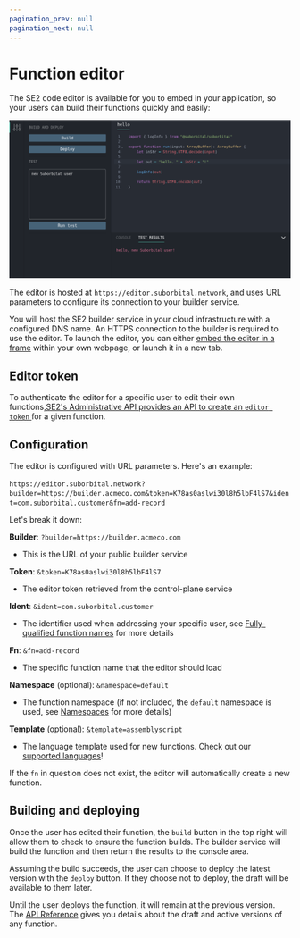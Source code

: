 ```yaml
---
pagination_prev: null
pagination_next: null
---
```


# Function editor

The SE2 code editor is available for you to embed in your application, so your users can build their functions quickly and easily:

![SE2 editor containing a 'Hello' function](../../assets/editor-screen.png)

The editor is hosted at `https://editor.suborbital.network`, and uses URL parameters to configure its connection to your builder service.

You will host the SE2 builder service in your cloud infrastructure with a configured DNS name. An HTTPS connection to the builder is required to use the editor.
To launch the editor, you can either [embed the editor in a frame](https://developer.mozilla.org/en-US/docs/Web/HTML/Element/iframe) within your own webpage, or launch it in a new tab.

## Editor token

To authenticate the editor for a specific user to edit their own functions,[SE2's Administrative API provides an API to create an `editor token` ](https://suborbital-compute.readme.io/reference/gettoken) for a given function.

## Configuration

The editor is configured with URL parameters. Here's an example:

`https://editor.suborbital.network?builder=https://builder.acmeco.com&token=K78as0aslwi30l8h5lbF4lS7&ident=com.suborbital.customer&fn=add-record`

Let's break it down:

**Builder**: `?builder=https://builder.acmeco.com`

* This is the URL of your public builder service

**Token**: `&token=K78as0aslwi30l8h5lbF4lS7`

* The editor token retrieved from the control-plane service

**Ident**: `&ident=com.suborbital.customer`

* The identifier used when addressing your specific user, see  [Fully-qualified function names](./fully-qualified-function-names.md) for more details

**Fn**: `&fn=add-record`

* The specific function name that the editor should load

**Namespace** (optional): `&namespace=default`

* The function namespace (if not included, the `default` namespace is used, see [Namespaces](docs/se2/customizing-functions/namespaces.md) for more details)

**Template** (optional): `&template=assemblyscript`

* The language template used for new functions. Check out our [supported  languages](docs/e2core/e2core-api/language-support.md)!

If the `fn` in question does not exist, the editor will automatically create a new function.

## Building and deploying

Once the user has edited their function, the `build` button in the top right will allow them to check to ensure the function builds. The builder service will build the function and then return the results to the console area.

Assuming the build succeeds, the user can choose to deploy the latest version with the `deploy` button. If they choose not to deploy, the draft will be available to them later.

Until the user deploys the function, it will remain at the previous version. The [API Reference](https://suborbital-compute.readme.io/reference/api-reference) gives you details about the draft and active versions of any function.
